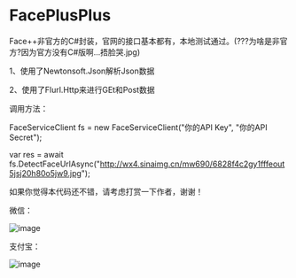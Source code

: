# FacePlusPlus
Face++非官方的C#封装，官网的接口基本都有，本地测试通过。(???为啥是非官方?因为官方没有C#版啊...捂脸哭.jpg)

1、使用了Newtonsoft.Json解析Json数据

2、使用了Flurl.Http来进行GEt和Post数据

调用方法：

FaceServiceClient fs = new FaceServiceClient("你的API Key", "你的API Secret");

var res = await fs.DetectFaceUrlAsync("http://wx4.sinaimg.cn/mw690/6828f4c2gy1fffeout5jsj20h80o5jw9.jpg");


如果你觉得本代码还不错，请考虑打赏一下作者，谢谢！

微信：

![image](https://github.com/hupo376787/FacePlusPlus/blob/master/%E5%BE%AE%E4%BF%A1%2B.png)


支付宝：

![image](https://github.com/hupo376787/FacePlusPlus/blob/master/%E6%94%AF%E4%BB%98%E5%AE%9D%2B.png)
